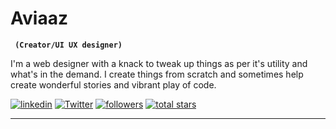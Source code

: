 #  Aviaaz

**` (Creator/UI UX designer)`**

I'm a web designer with a knack to tweak up things as per it's utility and what's in the demand. I create things from scratch and sometimes help create wonderful stories and vibrant play of code.

   <p align="left">
      <a href="https://www.linkedin.com/in/advita-raj-0521b0226/">
         <img alt="linkedin" title="Follow me" src="https://custom-icon-badges.demolab.com/badge/-%20linkdin%20-blue?style=for-the-badge&logo=workflow&logoColor=white"/></a> 
      <a href="https://twitter.com/advita_raj">
         <img alt="Twitter" title="Follow me" src="https://custom-icon-badges.demolab.com/badge/-%20Twitter%20-teal?style=for-the-badge&logo=workflow&logoColor=white"/></a>  
      <a href="https://github.com/Aviaaz">
         <img alt="followers" title="Follow me on Github" src="https://custom-icon-badges.demolab.com/github/followers/Aviaaz?color=236ad3&labelColor=1155ba&style=for-the-badge&logo=person-add&label=Follow&logoColor=white"/></a>  
      <a href="https://github.com/Aviaaz?tab=stars">
         <img alt="total stars" title="Total stars on GitHub" src="https://custom-icon-badges.demolab.com/github/stars/Aviaaz?color=55960c&style=for-the-badge&labelColor=488207&logo=star"/></a>
   </p>

---
